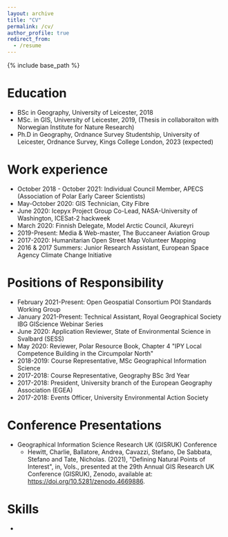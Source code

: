 ```yaml
---
layout: archive
title: "CV"
permalink: /cv/
author_profile: true
redirect_from:
  - /resume
---
```


{% include base_path %}

Education
======
* BSc in Geography, University of Leicester, 2018
* MSc. in GIS, University of Leicester, 2019, (Thesis in collaboraiton with Norwegian Institute for Nature Research)
* Ph.D in Geography, Ordnance Survey Studentship, University of Leicester, Ordnance Survey, Kings College London, 2023 (expected) 

Work experience
======
* October 2018 - October 2021: Individual Council Member, APECS (Association of Polar Early Career Scientists) 
* May-October 2020: GIS Technician, City Fibre
* June 2020: Icepyx Project Group Co-Lead, NASA-University of Washington, ICESat-2 hackweek
* March 2020: Finnish Delegate, Model Arctic Council, Akureyri
* 2019-Present: Media & Web-master, The Buccaneer Aviation Group
* 2017-2020: Humanitarian Open Street Map Volunteer Mapping
* 2016 & 2017 Summers: Junior Research Assistant, European Space Agency Climate Change Initiative

Positions of Responsibility
======
* February 2021-Present: Open Geospatial Consortium POI Standards Working Group
* January 2021-Present: Technical Assistant, Royal Geographical Society IBG GIScience Webinar Series
* June 2020: Application Reviewer, State of Environmental Science in Svalbard (SESS)
* May 2020: Reviewer, Polar Resource Book, Chapter 4 "IPY Local Competence Building in the Circumpolar North"
* 2018-2019: Course Representative, MSc Geographical Information Science
* 2017-2018: Course Representative, Geography BSc 3rd Year
* 2017-2018: President, University branch of the European Geography Association (EGEA)
* 2017-2018: Events Officer, University Environmental Action Society

Conference Presentations
======
* Geographical Information Science Research UK (GISRUK) Conference
  * Hewitt, Charlie, Ballatore, Andrea, Cavazzi, Stefano, De Sabbata, Stefano and Tate, Nicholas. (2021), "Defining Natural Points of Interest", in, Vols., presented at the 29th Annual GIS Research UK Conference (GISRUK), Zenodo, available at: https://doi.org/10.5281/zenodo.4669886. 


Skills
======
* 